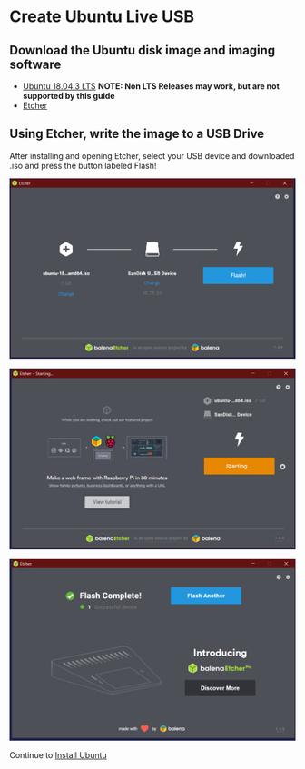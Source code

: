 # Create Ubuntu Live USB

## Download the Ubuntu disk image and imaging software
* [Ubuntu 18.04.3 LTS](http://releases.ubuntu.com/18.04/ubuntu-18.04.3-desktop-amd64.iso) 
**NOTE: Non LTS Releases may work, but are not supported by this guide**
* [Etcher](https://www.balena.io/etcher/)

## Using Etcher, write the image to a USB Drive

After installing and opening Etcher, select your USB device and downloaded .iso and press the button labeled Flash!

![Etcher Screenshot](../Images/etcherScreen.PNG "Etcher Screenshot")

![Etcher Screenshot 2](../Images/etcherScreen2.PNG "Etcher Screenshot")

![Etcher Screenshot 3](../Images/etcherScreen3.PNG "Etcher Screenshot")

Continue to [Install Ubuntu](InstallUbuntu.md)

